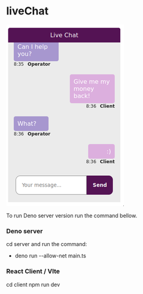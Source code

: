 # liveChat

![Live Chat](livechat.png)

To run Deno server version run the command bellow.

### Deno server

cd server and run the command:

- deno run --allow-net main.ts

### React Client / VIte

cd client
npm run dev
